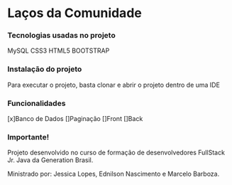 # Laços da Comunidade

### Tecnologias usadas no projeto

MySQL
CSS3
HTML5
BOOTSTRAP

### Instalação do projeto

Para executar o projeto, basta clonar e abrir o projeto dentro de uma IDE

### Funcionalidades

[x]Banco de Dados
[]Paginação
[]Front
[]Back

### Importante!

Projeto desenvolvido no curso de formação de desenvolvedores FullStack Jr. Java da Generation Brasil.

Ministrado por: Jessica Lopes, Ednilson Nascimento e Marcelo Barboza.
